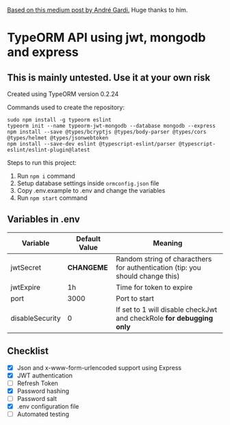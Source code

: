 [Based on this medium post by André Gardi.](https://medium.com/javascript-in-plain-english/creating-a-rest-api-with-jwt-authentication-and-role-based-authorization-using-typescript-fbfa3cab22a4) Huge thanks to him.

# TypeORM API using jwt, mongodb and express

## This is mainly untested. Use it at your own risk

Created using TypeORM version 0.2.24

Commands used to create the repository:

```
sudo npm install -g typeorm eslint
typeorm init --name typeorm-jwt-mongodb --database mongodb --express
npm install --save @types/bcryptjs @types/body-parser @types/cors @types/helmet @types/jsonwebtoken
npm install --save-dev eslint @typescript-eslint/parser @typescript-eslint/eslint-plugin@latest
```

Steps to run this project:

1. Run `npm i` command
2. Setup database settings inside `ormconfig.json` file
3. Copy .env.example to .env and change the variables
4. Run `npm start` command

## Variables in .env

| Variable        | Default Value | Meaning                                                                       |
| --------------- | ------------- | ----------------------------------------------------------------------------- |
| jwtSecret       | **CHANGEME**  | Random string of characthers for authentication (tip: you should change this) |
| jwtExpire       | 1h            | Time for token to expire                                                      |
| port            | 3000          | Port to start                                                                 |
| disableSecurity | 0             | If set to 1 will disable checkJwt and checkRole **for debugging only**        |

## Checklist

- [x] Json and x-www-form-urlencoded support using Express
- [x] JWT authentication
- [ ] Refresh Token
- [x] Password hashing
- [ ] Password salt
- [x] .env configuration file
- [ ] Automated testing
